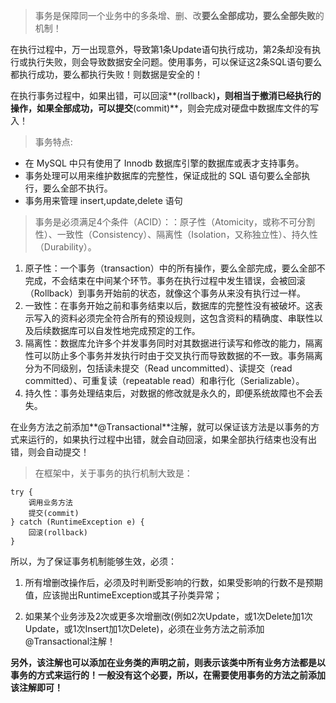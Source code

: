>事务是保障同一个业务中的多条增、删、改**要么全部成功，要么全部失败**的机制！

在执行过程中，万一出现意外，导致第1条Update语句执行成功，第2条却没有执行或执行失败，则会导致数据安全问题。使用事务，可以保证这2条SQL语句要么都执行成功，要么都执行失败！则数据是安全的！

在执行事务过程中，如果出错，可以回滚**(rollback)**，则相当于撤消已经执行的操作，如果全部成功，可以提交**(commit)**，则会完成对硬盘中数据库文件的写入！

>事务特点:

- 在 MySQL 中只有使用了 Innodb 数据库引擎的数据库或表才支持事务。
- 事务处理可以用来维护数据库的完整性，保证成批的 SQL 语句要么全部执行，要么全部不执行。
- 事务用来管理 insert,update,delete 语句

>事务是必须满足4个条件（ACID）：：原子性（Atomicity，或称不可分割性）、一致性（Consistency）、隔离性（Isolation，又称独立性）、持久性（Durability）。

1. 原子性：一个事务（transaction）中的所有操作，要么全部完成，要么全部不完成，不会结束在中间某个环节。事务在执行过程中发生错误，会被回滚（Rollback）到事务开始前的状态，就像这个事务从来没有执行过一样。
2. 一致性：在事务开始之前和事务结束以后，数据库的完整性没有被破坏。这表示写入的资料必须完全符合所有的预设规则，这包含资料的精确度、串联性以及后续数据库可以自发性地完成预定的工作。
3. 隔离性：数据库允许多个并发事务同时对其数据进行读写和修改的能力，隔离性可以防止多个事务并发执行时由于交叉执行而导致数据的不一致。事务隔离分为不同级别，包括读未提交（Read uncommitted）、读提交（read committed）、可重复读（repeatable read）和串行化（Serializable）。
4. 持久性：事务处理结束后，对数据的修改就是永久的，即便系统故障也不会丢失。


在业务方法之前添加**@Transactional**注解，就可以保证该方法是以事务的方式来运行的，如果执行过程中出错，就会自动回滚，如果全部执行结束也没有出错，则会自动提交！

>在框架中，关于事务的执行机制大致是：

```
try {
    调用业务方法
    提交(commit)
} catch (RuntimeException e) {
    回滚(rollback)
}
```

所以，为了保证事务机制能够生效，必须：

1. 所有增删改操作后，必须及时判断受影响的行数，如果受影响的行数不是预期值，应该抛出RuntimeException或其子孙类异常；

2. 如果某个业务涉及2次或更多次增删改(例如2次Update，或1次Delete加1次Update，或1次Insert加1次Delete)，必须在业务方法之前添加@Transactional注解！

**另外，该注解也可以添加在业务类的声明之前，则表示该类中所有业务方法都是以事务的方式来运行的！一般没有这个必要，所以，在需要使用事务的方法之前添加该注解即可！**
